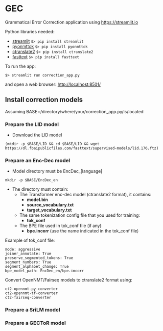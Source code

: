 # GEC
Grammatical Error Correction application using <https://streamlit.io>

Python libraries needed:
* [streamlit](https://streamlit.io) `$> pip install streamlit`
* [pyonmttok](https://github.com/OpenNMT/Tokenizer) `$> pip install pyonmttok`
* [ctranslate2](https://github.com/OpenNMT/CTranslate2) `$> pip install ctranslate2`
* [fasttext](https://fasttext.cc) `$> pip install fasttext`

To run the app: 

`$> streamlit run correction_app.py `

and open a web browser: <http://localhost:8501/>

## Install correction models

Assuming BASE=/directory/where/your/correction_app.py/is/located

### Prepare the LID model

* Download the LID model

`(mkdir -p $BASE/LID && cd $BASE/LID && wget https://dl.fbaipublicfiles.com/fasttext/supervised-models/lid.176.ftz)`

### Prepare an Enc-Dec model

* Model directory must be EncDec_\[language\]

`mkdir -p $BASE/EncDec_en`

* The directory must contain:
  * The Transformer enc-dec model (ctranslate2 format), it contains:
    * __model.bin__
    * __source_vocabulary.txt__
    * __target_vocabulary.txt__
  * The same tokenization config file that you used for training:
    * __tok_conf__
  * The BPE file used in tok_conf file (if any)
    * __bpe.incorr__ (use the name indicated in the tok_conf file)

Example of tok_conf file:
```
mode: aggressive
joiner_annotate: True
preserve_segmented_tokens: True
segment_numbers: True
segment_alphabet_change: True
bpe_model_path: EncDec_en/bpe.incorr
```
Convert OpenNMT/Fairseq models to ctranslate2 format using:
```
ct2-opennmt-py-converter
ct2-opennmt-tf-converter
ct2-fairseq-converter
```

### Prepare a SriLM model


### Prepare a GECToR model
